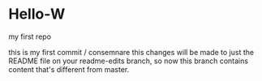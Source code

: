 # Hello-W
my first repo

this is my first commit / consemnare
this changes will be made to just the README file on your readme-edits branch, so 
now this branch contains content that's different from master.
